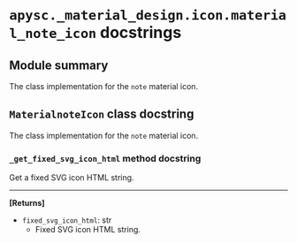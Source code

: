 # `apysc._material_design.icon.material_note_icon` docstrings

## Module summary

The class implementation for the `note` material icon.

## `MaterialnoteIcon` class docstring

The class implementation for the `note` material icon.

### `_get_fixed_svg_icon_html` method docstring

Get a fixed SVG icon HTML string.<hr>

**[Returns]**

- `fixed_svg_icon_html`: str
  - Fixed SVG icon HTML string.
